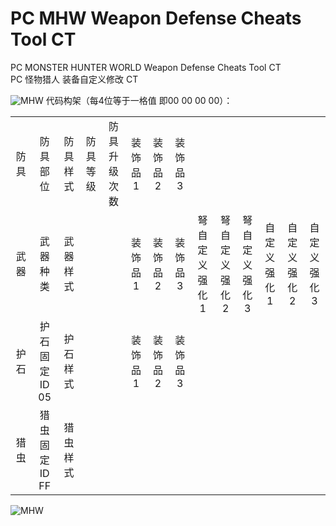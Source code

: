 # PC MHW Weapon Defense Cheats Tool CT
PC MONSTER HUNTER WORLD Weapon Defense Cheats Tool CT</br>
PC 怪物猎人 装备自定义修改 CT

<img src="https://i.imgur.com/VvOreGb.png" alt="MHW"/>
代码构架（每4位等于一格值 即00 00 00 00）：<br>
<table cellspacing="0">
  <tbody>
    <tr>
      <td width="43"><div align="center">防具</div></td>
      <td width="119"><div align="center">防具部位</div></td>
      <td width="75"><div align="center">防具样式</div></td>
      <td width="72"><div align="center">防具等级</div></td>
      <td width="110"><div align="center">防具升级次数</div></td>
      <td width="67"><div align="center">装饰品1</div></td>
      <td width="72"><div align="center">装饰品2</div></td>
      <td width="72"><div align="center">装饰品3</div></td>
      <td width="119"><br></td>
      <td width="72"></td>
      <td width="72"><br></td>
      <td width="101"></td>
      <td width="72"><br></td>
      <td width="72"></td>
    </tr>
    <tr>
      <td width="43"><div align="center">武器</div></td>
      <td width="119"><div align="center">武器种类</div></td>
      <td width="75"><div align="center">武器样式</div></td>
      <td width="72"><br></td>
      <td width="110"></td>
      <td width="67"><div align="center">装饰品1</div></td>
      <td width="72"><div align="center">装饰品2</div></td>
      <td width="72"><div align="center">装饰品3</div></td>
      <td width="119"><div align="center">弩自定义强化1</div></td>
      <td width="72"><div align="center">弩自定义强化2</div></td>
      <td width="72"><div align="center">弩自定义强化3</div></td>
      <td width="101"><div align="center">自定义强化1</div></td>
      <td width="72"><div align="center">自定义强化2</div></td>
      <td width="72"><div align="center">自定义强化3</div></td>
    </tr>
    <tr>
      <td width="43"><div align="center">护石</div></td>
      <td width="119"><div align="center">护石固定ID 05</div></td>
      <td width="75"><div align="center">护石样式</div></td>
      <td width="72"><br></td>
      <td width="110"></td>
      <td width="67"><div align="center">装饰品1</div></td>
      <td width="72"><div align="center">装饰品2</div></td>
      <td width="72"><div align="center">装饰品3</div></td>
      <td width="119"><br></td>
      <td width="72"></td>
      <td width="72"><br></td>
      <td width="101"></td>
      <td width="72"><br></td>
      <td width="72"></td>
    </tr>
    <tr>
      <td width="43"><div align="center">猎虫</div></td>
      <td width="119"><div align="center">猎虫固定ID FF</div></td>
      <td width="75"><div align="center">猎虫样式</div></td>
      <td width="72"><br></td>
      <td width="110"></td>
      <td width="67"><br></td>
      <td width="72"></td>
      <td width="72"><br></td>
      <td width="119"></td>
      <td width="72"><br></td>
      <td width="72"></td>
      <td width="101"><br></td>
      <td width="72"></td>
      <td width="72"></td>
    </tr>
  </tbody>
</table>
<img src="https://i.imgur.com/LgzflEI.png" alt="MHW"/>

